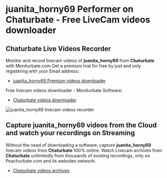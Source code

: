 # juanita_horny69 Performer on Chaturbate - Free LiveCam videos downloader

## Chaturbate Live Videos Recorder

Monitor and record livecam videos of **juanita_horny69** from **Chaturbate** with Moniturbate.com
Get a premium trial for free by just and only registering with your Email address:
* [juanita_horny69 Premium videos downloader](https://moniturbate.com/request-demo-licence-key.html)

Free livecam videos downloader - Moniturbate Software:
* [Chaturbate videos downloader](https://moniturbate.com/moniturbate-download-software.html)

![juanita_horny69 livecam videos recorder](https://peachurnet.com/templates/moniturbate-software.png)


## Capture juanita_horny69 videos from the Cloud and watch your recordings on Streaming

Without the need of downloading a software, capture **juanita_horny69** livecam videos from **Chaturbate** 100% online.
Watch Livecam archives from **Chaturbate** unlimitedly from thousands of existing recordings, only on Peachurbate.com and its websites network:
* [Chaturbate videos archives](https://peachurnet.com/)
